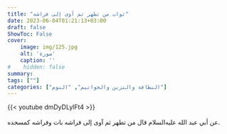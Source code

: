 ```yaml
---
title: "ثواب من تطهر ثم آوى إلى فراشه"
date: 2023-06-04T01:21:13+03:00
draft: false
ShowToc: False
cover:
    image: img/125.jpg
    alt: 'صورة'
    caption: ''
#    hidden: false
summary: 
tags: [""]
categories: ["النظافة والتزين والخواتيم", "النوم"]
---
```

{{< youtube dmDyDLylFt4 >}}  
 <br>
عن أبي عبد الله عليه‌السلام قال من تطهر ثم
آوى إلى فراشه بات وفراشه كمسجده.

